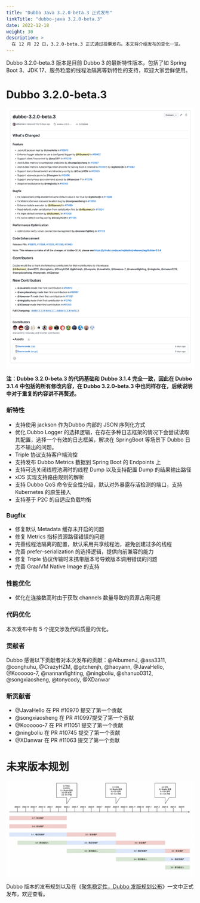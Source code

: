 ```yaml
---
title: "Dubbo Java 3.2.0-beta.3 正式发布"
linkTitle: "dubbo-java 3.2.0-beta.3"
date: 2022-12-18
weight: 30
description: >
  在 12 月 22 日，3.2.0-beta.3 正式通过投票发布。本文将介绍发布的变化一览。
---
```


Dubbo 3.2.0-beta.3 版本是目前 Dubbo 3 的最新特性版本，包括了如 Spring Boot 3、JDK 17、服务粒度的线程池隔离等新特性的支持，欢迎大家尝鲜使用。

# Dubbo 3.2.0-beta.3

![image.png](/imgs/blog/release/3-2-0-beta-3.png)

**注：Dubbo 3.2.0-beta.3 的代码基础和 Dubbo 3.1.4 完全一致，因此在 Dubbo 3.1.4 中包括的所有修改内容，在 Dubbo 3.2.0-beta.3 中也同样存在，后续说明中对于重复的内容讲不再赘述。**

### 新特性

- 支持使用 jackson 作为Dubbo 内部的 JSON 序列化方式
- 优化 Dubbo Logger 的选择逻辑，在存在多种日志框架的情况下会尝试读取其配置，选择一个有效的日志框架，解决在 SpringBoot 等场景下 Dubbo 日志不输出的问题。
- Triple 协议支持客户端流控
- 支持发布 Dubbo Metrics 数据到 Spring Boot 的 Endpoints 上
- 支持可选关闭线程池满时的线程 Dump 以及支持配置 Dump 的结果输出路径
- xDS 实现支持路由规则的解析
- 支持 Dubbo QoS 命令安全性分级，默认对外暴露存活检测的端口，支持 Kubernetes 的原生接入
- 支持基于 P2C 的自适应负载均衡

### Bugfix

- 修复默认 Metadata 缓存未开启的问题
- 修复 Metrics 指标资源路径错误的问题
- 完善线程池隔离的配置，默认采用共享线程池，避免创建过多的线程
- 完善 prefer-serialization 的选择逻辑，提供向前兼容的能力
- 修复 Triple 协议传输时未携带版本号导致版本调用错误的问题
- 完善 GraalVM Native Image 的支持

### 性能优化

- 优化在连接数高时由于获取 channels 数量导致的资源占用问题

### 代码优化

本次发布中有 5 个提交涉及代码质量的优化。

### 贡献者

Dubbo 感谢以下贡献者对本次发布的贡献：@AlbumenJ, @asa3311, @conghuhu, @CrazyHZM, @gitchenjh, @haoyann, @JavaHello, @Koooooo-7, @nannanfighting, @ningboliu, @shanuo0312, @songxiaosheng, @tonycody, @XDanwar

### 新贡献者

- @JavaHello  在 PR #10970 提交了第一个贡献
- @songxiaosheng  在 PR #10997提交了第一个贡献
- @Koooooo-7  在 PR #11051 提交了第一个贡献
- @ningboliu  在 PR #10745 提交了第一个贡献
- @XDanwar  在 PR #11063 提交了第一个贡献

# 未来版本规划

![image.png](/imgs/blog/release/release-roadmap.png)

Dubbo 版本的发布规划以及在《[聚焦稳定性，Dubbo 发版规划公布](https://mp.weixin.qq.com/s?__biz=MzIwODYwNTA4MA==&mid=2247484424&idx=1&sn=2f5ff4846f7dafad325f78fd8cf4d1fc&chksm=9701deffa07657e9a46eb97bb859770b4856599566b992724013a848a730f394702938e72404&token=1547029975&lang=zh_CN#rd)》一文中正式发布，欢迎查看。
